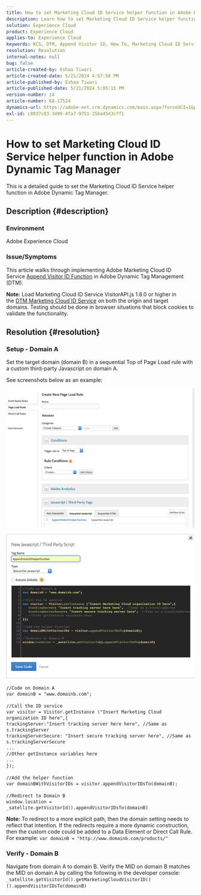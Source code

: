 ```yaml
---
title: How to set Marketing Cloud ID Service helper function in Adobe Dynamic Tag Manager
description: Learn how to set Marketing Cloud ID Service helper function in Adobe Dynamic Tag Manager.
solution: Experience Cloud
product: Experience Cloud
applies-to: Experience Cloud
keywords: KCS, DTM, Append Visitor ID, How To, Marketing Cloud ID Service helper function, Adobe Dynamic Tag Manager, Adobe Experience Cloud
resolution: Resolution
internal-notes: null
bug: false
article-created-by: Eshaa Tiwari
article-created-date: 5/21/2024 4:57:58 PM
article-published-by: Eshaa Tiwari
article-published-date: 5/21/2024 5:05:15 PM
version-number: 14
article-number: KA-17524
dynamics-url: https://adobe-ent.crm.dynamics.com/main.aspx?forceUCI=1&pagetype=entityrecord&etn=knowledgearticle&id=ae45c245-9317-ef11-9f8a-6045bd006793
exl-id: c8937c83-3499-4fa7-9751-25ba4543cff1
---
```

# How to set Marketing Cloud ID Service helper function in Adobe Dynamic Tag Manager


This is a detailed guide to set the Marketing Cloud ID Service helper function in Adobe Dynamic Tag Manager.

## Description {#description}


### <b>Environment</b>

Adobe Experience Cloud

### <b>Issue/Symptoms</b>

This article walks through implementing Adobe Marketing Cloud ID Service [Append Visitor ID Function](https://experienceleague.adobe.com/docs/id-service/using/id-service-api/methods/appendvisitorid.html) in Adobe Dynamic Tag Management (DTM).

<b>Note:</b> Load Marketing Cloud ID Service VisitorAPI.js 1.8.0 or higher in the [DTM Marketing Cloud ID Service](https://experienceleague.adobe.com/docs/id-service/using/id-service-api/methods/getmcvid.html) on both the origin and target domains. Testing should be done in browser situations that block cookies to validate the functionality.


## Resolution {#resolution}


### <b>Setup - Domain A</b>

Set the target domain (domain B) in a sequential Top of Page Load rule with a custom third-party Javascript on domain A.

See screenshots below as an example:

![](assets/93c9b7f8-9317-ef11-9f8a-6045bd006793.png)



![](assets/d564f810-9417-ef11-9f8a-6045bd006793.png)


```clike
//Code on Domain A
var domainB = "www.domainb.com";
 
//Call the ID service
var visitor = Visitor.getInstance ("Insert Marketing Cloud organization ID here",{
trackingServer:"Insert tracking server here here", //Same as s.trackingServer
trackingServerSecure: "Insert secure tracking server here", //Same as s.trackingServerSecure
...
//Other getInstance variables here
...
});
 
//Add the helper function
var domainBWithVisitorIDs = visitor.appendVisitorIDsTo(domainB);
 
//Redirect to Domain B
window.location = _satellite.getVisitorId().appendVisitorIDsTo(domainB)
```


<b>Note:</b> To redirect to a more explicit path, then the domain setting needs to reflect that intention. If the redirects require a more dynamic construction, then the custom code could be added to a Data Element or Direct Call Rule. For example: `var domainB = "http://www.domainb.com/products/"`

### <b>Verify - Domain B</b>

Navigate from domain A to domain B. Verify the MID on domain B matches the MID on domain A by calling the following in the developer console:  `_satellite.getVisitorId().getMarketingCloudVisitorID()().appendVisitorIDsTo(domainB)`
